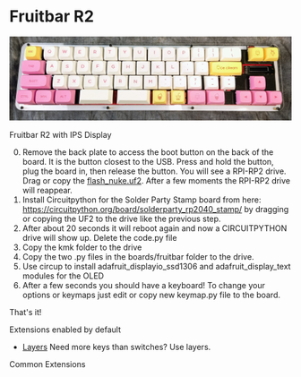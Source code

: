 # Fruitbar R2

![Fruitbar](fruitbar-icecream.jpg)

Fruitbar R2 with IPS Display

0. Remove the back plate to access the boot button on the back of the board.  It is the button closest to the USB. Press and hold the button, plug the board in, then release the button.  You will see a RPI-RP2 drive.  Drag or copy the [flash_nuke.uf2](https://cdn-learn.adafruit.com/assets/assets/000/099/419/original/flash_nuke.uf2). After a few moments the RPI-RP2 drive will reappear.
1. Install Circuitpython for the Solder Party Stamp board from here: https://circuitpython.org/board/solderparty_rp2040_stamp/ by dragging or copying the UF2 to the drive like the previous step.
2. After about 20 seconds it will reboot again and now a CIRCUITPYTHON drive will show up.  Delete the code.py file
3. Copy the kmk folder to the drive
4. Copy the two .py files in the boards/fruitbar folder to the drive.
5. Use circup to install adafruit_displayio_ssd1306 and adafruit_display_text modules for the OLED
6. After a few seconds you should have a keyboard!  To change your options or keymaps just edit or copy new keymap.py file to the board.  

That's it!


Extensions enabled by default  
- [Layers](/docs/en/layers.md) Need more keys than switches? Use layers.


Common Extensions


